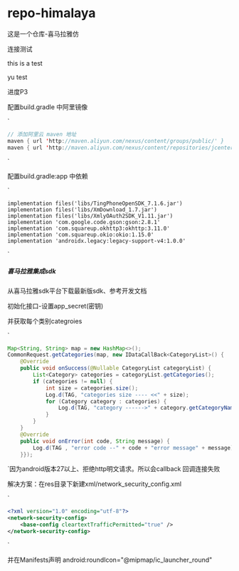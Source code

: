 ﻿# repo-himalaya
这是一个仓库-喜马拉雅仿

连接测试

this is a test


yu test



进度P3 

配置build.gradle 中阿里镜像

`

```java
// 添加阿里云 maven 地址
maven { url 'http://maven.aliyun.com/nexus/content/groups/public/' }
maven { url 'http://maven.aliyun.com/nexus/content/repositories/jcenter' }
```

`

配置build.gradle:app 中依赖

`

```
implementation files('libs/TingPhoneOpenSDK_7.1.6.jar')
implementation files('libs/XmDownload_1.7.jar')
implementation files('libs/XmlyOAuth2SDK_V1.11.jar')
implementation 'com.google.code.gson:gson:2.8.1'
implementation 'com.squareup.okhttp3:okhttp:3.11.0'
implementation 'com.squareup.okio:okio:1.15.0'
implementation 'androidx.legacy:legacy-support-v4:1.0.0'
```

`

##### 喜马拉雅集成sdk

从喜马拉雅sdk平台下载最新版sdk、参考开发文档

初始化接口-设置app_secret(密钥) 

并获取每个类别categroies

`

```java
Map<String, String> map = new HashMap<>();
CommonRequest.getCategories(map, new IDataCallBack<CategoryList>() {   
    @Override    
    public void onSuccess(@Nullable CategoryList categoryList) {        
        List<Category> categories = categoryList.getCategories();        
        if (categories != null) {            
            int size = categories.size();            
            Log.d(TAG, "categories size ---- <<" + size);            
            for (Category category : categories) {               
                Log.d(TAG, "category ------>" + category.getCategoryName());            
            }        
        }   
    }   
    @Override    
    public void onError(int code, String message) {        
        Log.d(TAG , "error code --" + code + "error message" + message);    
    }});
```

`因为android版本27以上、拒绝http明文请求。所以会callback 回调连接失败

解决方案：在res目录下新建xml/network_security_config.xml

`

```xml
<?xml version="1.0" encoding="utf-8"?>
<network-security-config>    
    <base-config cleartextTrafficPermitted="true" />
</network-security-config>
```

`

并在Manifests声明 android:roundIcon="@mipmap/ic_launcher_round"



